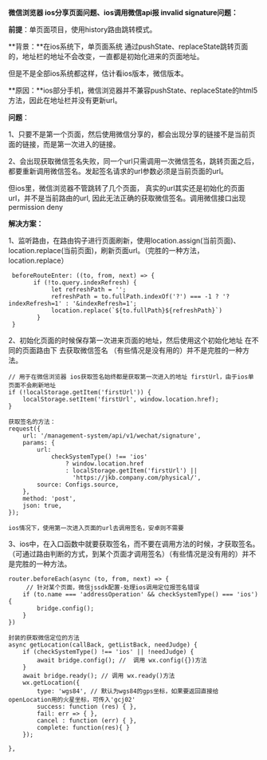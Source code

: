 **微信浏览器 ios分享页面问题、ios调用微信api报 invalid signature问题：**



**前提**：单页面项目，使用history路由跳转模式。



**背景：**在ios系统下，单页面系统 通过pushState、replaceState跳转页面的，地址栏的地址不会改变，一直都是初始化进来的页面地址。

但是不是全部ios系统都这样，估计看ios版本，微信版本。



**原因：**ios部分手机，微信浏览器并不兼容pushState、replaceState的html5方法，因此在地址栏并没有更新url。 



**问题**：

1、只要不是第一个页面，然后使用微信分享的，都会出现分享的链接不是当前页面的链接，而是第一次进入的链接。

2、会出现获取微信签名失败，同一个url只需调用一次微信签名，跳转页面之后，都要重新调用微信签名。发起签名请求的url参数必须是当前页面的url。

但ios里，微信浏览器不管跳转了几个页面， 真实的url其实还是初始化的页面url，并不是当前路由的url, 因此无法正确的获取微信签名。调用微信接口出现 permission deny



**解决方案：**

1、监听路由，在路由钩子进行页面刷新，使用location.assign(当前页面)、location.replace(当前页面)，刷新页面url。（完胜的一种方法，location.replace）

```
 beforeRouteEnter: ((to, from, next) => {
       if (!to.query.indexRefresh) {
            let refreshPath = '';
            refreshPath = to.fullPath.indexOf('?') === -1 ? '?indexRefresh=1' : '&indexRefresh=1';
            location.replace(`${to.fullPath}${refreshPath}`)
        }
 }

```



2、初始化页面的时候保存第一次进来页面的地址，然后使用这个初始化地址 在不同的页面路由下 去获取微信签名 （有些情况是没有用的）并不是完胜的一种方法。

```
// 用于在微信浏览器 ios获取签名始终都是获取第一次进入的地址 firstUrl，由于ios单页面不会刷新地址
if (!localStorage.getItem('firstUrl')) {
    localStorage.setItem('firstUrl', window.location.href);
}

获取签名的方法：
request({
    url: '/management-system/api/v1/wechat/signature',
    params: {
        url:
            checkSystemType() !== 'ios'
                ? window.location.href
                : localStorage.getItem('firstUrl') ||
                  'https://jkb.company.com/physical/',
        source: Configs.source,
    },
    method: 'post',
    json: true,
});

ios情况下，使用第一次进入页面的url去调用签名，安卓则不需要
```



3、ios中，在入口函数中就要获取签名，而不要在调用方法的时候，才获取签名。（可通过路由判断的方式，到某个页面才调用签名）（有些情况是没有用的）并不是完胜的一种方法。

```
router.beforeEach(async (to, from, next) => {
	 // 针对某个页面，微信jssdk配置-处理ios调用定位报签名错误
    if (to.name === 'addressOperation' && checkSystemType() === 'ios') {
        bridge.config();
    }
})

封装的获取微信定位的方法
async getLocation(callBack, getListBack, needJudge) {
    if (checkSystemType() !== 'ios' || !needJudge) {
        await bridge.config(); //  调用 wx.config({})方法
    }
    await bridge.ready(); // 调用 wx.ready()方法
    wx.getLocation({
        type: 'wgs84', // 默认为wgs84的gps坐标，如果要返回直接给openLocation用的火星坐标，可传入'gcj02'
        success: function (res) { },
        fail: err => { },
        cancel : function (err) { },
        complete: function(res){ }
    });

},
```



